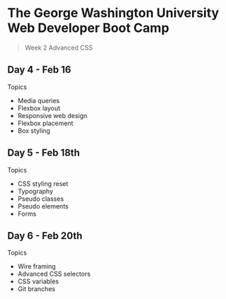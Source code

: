 # **The George Washington University Web Developer Boot Camp**
> Week 2 Advanced CSS

## **Day 4 - Feb 16**
Topics
- Media queries
- Flexbox layout
- Responsive web design
- Flexbox placement
- Box styling

## **Day 5 - Feb 18th**
Topics
- CSS styling reset
- Typography
- Pseudo classes
- Pseudo elements
- Forms

## **Day 6 - Feb 20th**
Topics
- Wire framing
- Advanced CSS selectors
- CSS variables 
- Git branches